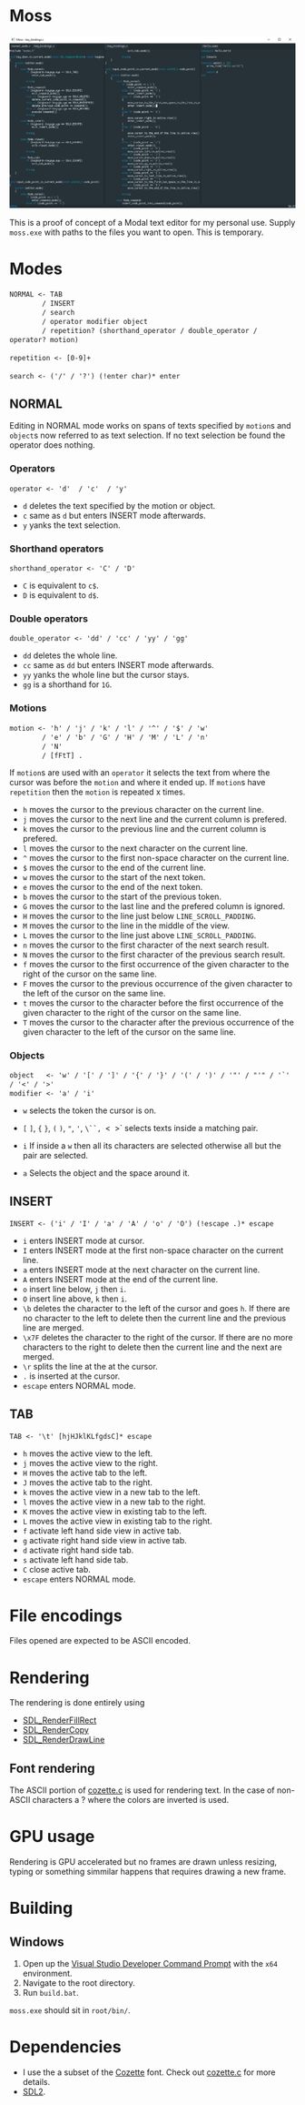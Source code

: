 Moss
====

![Screenshot](screenshot.png)

This is a proof of concept of a Modal text editor for my personal use. Supply `moss.exe` with paths to the files you want to open. This is temporary.

# Modes
```peg
NORMAL <- TAB
        / INSERT
        / search
        / operator modifier object
        / repetition? (shorthand_operator / double_operator / operator? motion)

repetition <- [0-9]+

search <- ('/' / '?') (!enter char)* enter
```

## NORMAL
Editing in NORMAL mode works on spans of texts specified by `motion`s and `object`s now referred to as text selection. If no text selection be found the operator does nothing.

### Operators
```peg
operator <- 'd'  / 'c'  / 'y'
```

* `d` deletes the text specified by the motion or object. 
* `c` same as `d` but enters INSERT mode afterwards.
* `y` yanks the text selection.

### Shorthand operators
```peg
shorthand_operator <- 'C' / 'D'
```

* `C` is equivalent to `c$`.
* `D` is equivalent to `d$`.

### Double operators
```peg
double_operator <- 'dd' / 'cc' / 'yy' / 'gg'
```

* `dd` deletes the whole line.
* `cc` same as `dd` but enters INSERT mode afterwards.
* `yy` yanks the whole line but the cursor stays.
* `gg` is a shorthand for `1G`.

### Motions
```peg
motion <- 'h' / 'j' / 'k' / 'l' / '^' / '$' / 'w' 
        / 'e' / 'b' / 'G' / 'H' / 'M' / 'L' / 'n'
        / 'N' 
        / [fFtT] .
```

If `motion`s are used with an `operator` it selects the text from where the cursor was before the `motion` and where it ended up. If `motion`s have `repetition` then the `motion` is repeated x times. 

* `h` moves the cursor to the previous character on the current line.
* `j` moves the cursor to the next line and the current column is prefered.
* `k` moves the cursor to the previous line and the current column is prefered.
* `l` moves the cursor to the next character on the current line.
* `^` moves the cursor to the first non-space character on the current line.
* `$` moves the cursor to the end of the current line.
* `w` moves the cursor to the start of the next token. 
* `e` moves the cursor to the end of the next token.
* `b` moves the cursor to the start of the previous token.
* `G` moves the cursor to the last line and the prefered column is ignored.
* `H` moves the cursor to the line just below `LINE_SCROLL_PADDING`.
* `M` moves the cursor to the line in the middle of the view.
* `L` moves the cursor to the line just above `LINE_SCROLL_PADDING`.
* `n` moves the cursor to the first character of the next search result. 
* `N` moves the cursor to the first character of the previous search result. 
* `f` moves the cursor to the first occurrence of the given character to the right of the cursor on the same line.
* `F` moves the cursor to the previous occurrence of the given character to the left of the cursor on the same line.
* `t` moves the cursor to the character before the first occurrence of the given character to the right of the cursor on the same line.
* `T` moves the cursor to the character after the previous occurrence of the given character to the left of the cursor on the same line.

### Objects
```peg
object   <- 'w' / '[' / ']' / '{' / '}' / '(' / ')' / '"' / "'" / '`' / '<' / '>'
modifier <- 'a' / 'i'
```

* `w` selects the token the cursor is on.
* `[` `]`, `{` `}`, `(` `)`,  `"`,  `'`, `\``, `<` `>` selects texts inside a matching pair.

* `i` If inside a `w` then all its characters are selected otherwise all but the pair are selected.
* `a` Selects the object and the space around it.

## INSERT
```peg
INSERT <- ('i' / 'I' / 'a' / 'A' / 'o' / 'O') (!escape .)* escape 
```

* `i` enters INSERT mode at cursor.
* `I` enters INSERT mode at the first non-space character on the current line.
* `a` enters INSERT mode at the next character on the current line.
* `A` enters INSERT mode at the end of the current line.
* `o` insert line below, `j` then `i`.
* `O` insert line above, `k` then `i`.
* `\b` deletes the character to the left of the cursor and goes `h`. If there are no character to the left to delete then the current line and the previous line are merged.
* `\x7F` deletes the character to the right of the cursor. If there are no more characters to the right to delete then the current line and the next are merged.
* `\r` splits the line at the at the cursor.
* `.` is inserted at the cursor.
* `escape` enters NORMAL mode.

## TAB
```peg
TAB <- '\t' [hjHJklKLfgdsC]* escape
```

* `h` moves the active view to the left.
* `j` moves the active view to the right.
* `H` moves the active tab to the left.
* `J` moves the active tab to the right.
* `k` moves the active view in a new tab to the left. 
* `l` moves the active view in a new tab to the right.
* `K` moves the active view in existing tab to the left.
* `L` moves the active view in existing tab to the right.
* `f` activate left hand side view in active tab.
* `g` activate right hand side view in active tab.
* `d` activate right hand side tab.
* `s` activate left hand side tab.
* `C` close active tab.
* `escape` enters NORMAL mode.

# File encodings
Files opened are expected to be ASCII encoded.

# Rendering
The rendering is done entirely using 

* [SDL_RenderFillRect](https://wiki.libsdl.org/SDL_RenderFillRect)
* [SDL_RenderCopy](https://wiki.libsdl.org/SDL_RenderCopy)
* [SDL_RenderDrawLine](https://wiki.libsdl.org/SDL_RenderDrawLine)

## Font rendering
The ASCII portion of [cozette.c](src/renderer/cozette.c) is used for rendering text. In the case of non-ASCII characters a ? where the colors are inverted is used.

# GPU usage
Rendering is GPU accelerated but no frames are drawn unless resizing, typing or
something simmilar happens that requires drawing a new frame.

# Building
## Windows
1. Open up the [Visual Studio Developer Command Prompt](https://docs.microsoft.com/en-us/visualstudio/ide/reference/command-prompt-powershell?view=vs-2019) with the `x64` environment.
2. Navigate to the root directory.
3. Run `build.bat`.

`moss.exe` should sit in `root/bin/`.

# Dependencies
* I use the a subset of the [Cozette](https://github.com/slavfox/Cozette) font. Check out [cozette.c](src/renderer/cozette.c) for more details.
* [SDL2](https://www.libsdl.org/).

